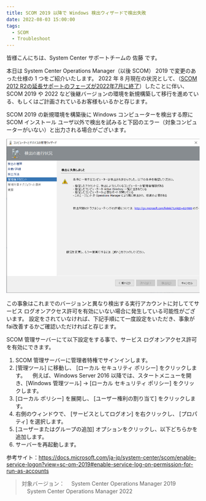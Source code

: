 ```yaml
---
title: SCOM 2019 以降で Windows 検出ウィザードで検出失敗
date: 2022-08-03 15:00:00
tags:
  - SCOM
  - Troubleshoot
---
```


<!-- more -->
皆様こんにちは、System Center サポートチームの 佐藤 です。

本日は System Center Operations Manager（以後 SCOM）  2019 で変更のあった仕様の 1 つをご紹介いたします。
2022 年 8 月現在の状況として、（[SCOM 2012 R2の延長サポートのフェーズが2022年7月に終了](https://docs.microsoft.com/ja-jp/lifecycle/products/microsoft-system-center-2012-r2-operations-manager)）したことに伴い、SCOM 2019 や 2022 など後継バージョンの環境を新規構築して移行を進めている、もしくはご計画されているお客様もいるかと存じます。

SCOM 2019 の新規環境を構築後に Windows コンピューターを検出する際に SCOM インストール ユーザ以外で検出を試みると下図のエラー（対象コンピューターがいない）と出力される場合がございます。

![](img/SCOM_detection_computer_failures.png)


この事象はこれまでのバージョンと異なり検出する実行アカウントに対しててサービス ログオンアクセス許可を有効にいない場合に発生している可能性がございます。
設定をされていなければ、下記手順にて一度設定をいただき、事象がfai改善するかご確認いただければと存じます。

SCOM 管理サーバーにて以下設定をする事で、サービス ログオンアクセス許可を有効にできます。
1. SCOM 管理サーバーに管理者特権でサインインします。
2. [管理ツール] に移動し、 [ローカル セキュリティ ポリシー] をクリックします。
　例えば、Windows Server 2016 以降では、スタートメニューを開き、[Windows 管理ツール] -> [ローカル セキュリティ ポリシー] をクリックします。
3. [ローカル ポリシー] を展開し、 [ユーザー権利の割り当て] をクリックします。
4. 右側のウィンドウで、 [サービスとしてログオン] を右クリックし、 [プロパティ] を選択します。
5. [ユーザーまたはグループの追加] オプションをクリックし、以下どちらかを追加します。
6. サーバーを再起動します。

参考サイト：https://docs.microsoft.com/ja-jp/system-center/scom/enable-service-logon?view=sc-om-2019#enable-service-log-on-permission-for-run-as-accounts



> 対象バージョン：
>　System Center Operations Manager 2019
>　System Center Operations Manager 2022
